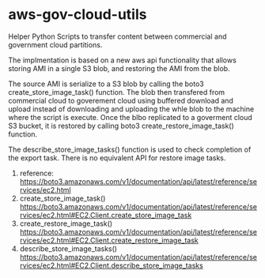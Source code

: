 # aws-gov-cloud-utils
Helper Python Scripts to transfer content between commercial and government cloud partitions.

The implmentation is based on a new aws api functionality that allows storing AMI in a single S3 blob, and restoring the AMI from the blob.

The source AMI is serialize to a S3 blob by calling the boto3 create_store_image_task() function.
The blob then transfered from commercial cloud to goverement cloud using buffered download and upload instead of downloading and uploading the whle blob to the machine where the script is execute.
Once the blbo replicated to a goverment cloud S3 bucket, it is restored by calling boto3 create_restore_image_task() function.

The describe_store_image_tasks() function is used to check completion of the export task.
There is no equivalent API for restore image tasks.

1. reference: https://boto3.amazonaws.com/v1/documentation/api/latest/reference/services/ec2.html
2. create_store_image_task() https://boto3.amazonaws.com/v1/documentation/api/latest/reference/services/ec2.html#EC2.Client.create_store_image_task
3. create_restore_image_task() https://boto3.amazonaws.com/v1/documentation/api/latest/reference/services/ec2.html#EC2.Client.create_restore_image_task
4. describe_store_image_tasks() https://boto3.amazonaws.com/v1/documentation/api/latest/reference/services/ec2.html#EC2.Client.describe_store_image_tasks
